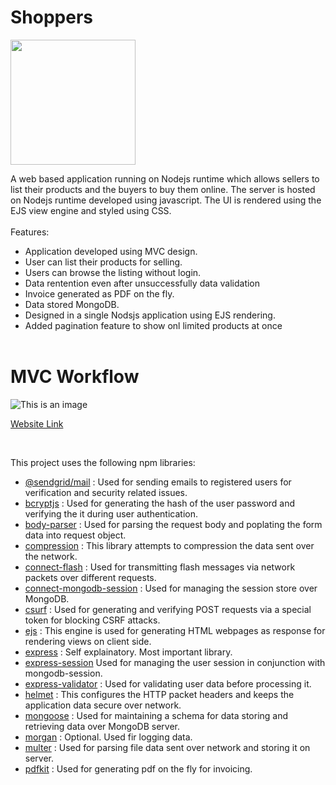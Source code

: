 # Shoppers

<img src=https://nodejs.org/static/images/logos/nodejs-new-pantone-black.svg width="200" />

<br>

A web based application running on Nodejs runtime which allows sellers to list their products and the buyers to buy them online. The server is hosted on Nodejs runtime developed using javascript. The UI is rendered using the EJS view engine and styled using CSS.
<br><br>
Features:
<br>
* Application developed using MVC design.
* User can list their products for selling.
* Users can browse the listing without login.
* Data rentention even after unsuccessfully data validation 
* Invoice generated as PDF on the fly.
* Data stored MongoDB.
* Designed in a single Nodsjs application using EJS rendering.
* Added pagination feature to show onl limited products at once
<br><br>

<h1>MVC Workflow</h1>

![This is an image](https://www.codeproject.com/KB/java/879896/mvc_role_diagram-r-700.png)

<!---
The application should be running at [heroku](https://sellout-products.herokuapp.com/).
--->

[Website Link](https://shoppers-alpha.herokuapp.com/)


<br>

This project uses the following npm libraries:
* [@sendgrid/mail](https://www.npmjs.com/package/@sendgrid/mail) : Used for sending emails to registered users for verification and security related issues.
* [bcryptjs](https://www.npmjs.com/package/bcryptjs) : Used for generating the hash of the user password and verifying the it during user authentication.
* [body-parser](https://www.npmjs.com/package/body-parser) : Used for parsing the request body and poplating the form data into request object.
* [compression](https://www.npmjs.com/package/compression) : This library attempts to compression the data sent over the network.
* [connect-flash](https://www.npmjs.com/package/connect-flash) : Used for transmitting flash messages via network packets over different requests.
* [connect-mongodb-session](https://www.npmjs.com/package/connect-mongodb-session) : Used for managing the session store over MongoDB.
* [csurf](https://www.npmjs.com/package/csurf) : Used for generating and verifying POST requests via a special token for blocking CSRF attacks.
* [ejs](https://www.npmjs.com/package/ejs) : This engine is used for generating HTML webpages as response for rendering views on client side.
* [express](https://www.npmjs.com/package/express) : Self explainatory. Most important library. 
* [express-session](https://www.npmjs.com/package/express-session) Used for managing the user session in conjunction with mongodb-session.
* [express-validator](https://www.npmjs.com/package/express-validator) : Used for validating user data before processing it.
* [helmet](https://www.npmjs.com/package/helmet) : This configures the HTTP packet headers and keeps the application data secure over network.
* [mongoose](https://www.npmjs.com/package/mongoose) : Used for maintaining a schema for data storing and retrieving data over MongoDB server.
* [morgan](https://www.npmjs.com/package/morgan) : Optional. Used fir logging data.
* [multer](https://www.npmjs.com/package/multer) : Used for parsing file data sent over network and storing it on server.
* [pdfkit](https://www.npmjs.com/package/pdfkit) : Used for generating pdf on the fly for invoicing.
<!-- * [socket.io](https://www.npmjs.com/package/socket.io) : Used for implementing the P2P messaging logic and sending data from server to client in real time. -->
<!-- * [stripe](https://www.npmjs.com/package/stripe) : Used for integrating payment gateway with Sellout. -->



